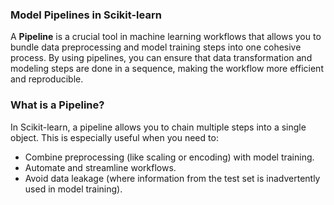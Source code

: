 ### **Model Pipelines in Scikit-learn**

A **Pipeline** is a crucial tool in machine learning workflows that allows you to bundle data preprocessing and model training steps into one cohesive process. By using pipelines, you can ensure that data transformation and modeling steps are done in a sequence, making the workflow more efficient and reproducible.

###  **What is a Pipeline?**

In Scikit-learn, a pipeline allows you to chain multiple steps into a single object. This is especially useful when you need to:

-   Combine preprocessing (like scaling or encoding) with model training.
-   Automate and streamline workflows.
-   Avoid data leakage (where information from the test set is inadvertently used in model training).